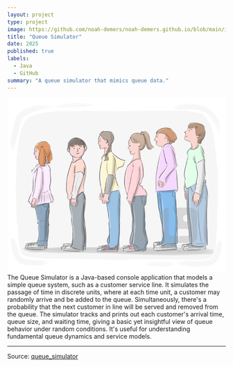 ```yaml
---
layout: project
type: project
image: https://github.com/noah-demers/noah-demers.github.io/blob/main/img/queue_.jpeg
title: "Queue Simulator"
date: 2025
published: true
labels:
  - Java
  - GitHub
summary: "A queue simulator that mimics queue data."
---
```


<img class="img-fluid" src="https://github.com/noah-demers/noah-demers.github.io/blob/main/img/queue_.jpeg">
The Queue Simulator is a Java-based console application that models a simple queue system, such as a customer service line. It simulates the passage of time in discrete units, where at each time unit, a customer may randomly arrive and be added to the queue. Simultaneously, there's a probability that the next customer in line will be served and removed from the queue. The simulator tracks and prints out each customer's arrival time, queue size, and waiting time, giving a basic yet insightful view of queue behavior under random conditions. It's useful for understanding fundamental queue dynamics and service models.

</pre>

<hr>

Source: <a href="https://github.com/noah-demers/queue_simulator"><i class="large github icon "></i>queue_simulator</a>
